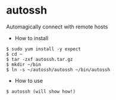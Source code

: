 autossh
=======

Automagically connect with remote hosts

* How to install
```shell
$ sudo yum install -y expect
$ cd ~
$ tar -zxf autossh.tar.gz
$ mkdir ~/bin
$ ln -s ~/autossh/autossh ~/bin/autossh
```

* How to use
```shell
$ autossh (will show how!)
```
